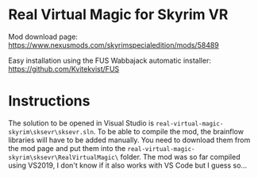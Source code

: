 # Real Virtual Magic for Skyrim VR

Mod download page: https://www.nexusmods.com/skyrimspecialedition/mods/58489

Easy installation using the FUS Wabbajack automatic installer: https://github.com/Kvitekvist/FUS

# Instructions

The solution to be opened in Visual Studio is `real-virtual-magic-skyrim\sksevr\sksevr.sln`. To be able to compile the mod, the brainflow libraries will have to be added manually. You need to download them from the mod page and put them into the `real-virtual-magic-skyrim\sksevr\RealVirtualMagic\` folder. The mod was so far compiled using VS2019, I don't know if it also works with VS Code but I guess so...
